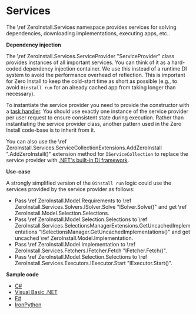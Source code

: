 # Services

The \ref ZeroInstall.Services namespace provides services for solving dependencies, downloading implementations, executing apps, etc..

**Dependency injection**

The \ref ZeroInstall.Services.ServiceProvider "ServiceProvider" class provides instances of all important services. You can think of it as a hard-coded dependency injection container. We use this instead of a runtime DI system to avoid the performance overhead of reflection. This is important for Zero Install to keep the cold-start time as short as possible (e.g., to avoid `0install run` for an already cached app from taking longer than necessary).

To instantiate the service provider you need to provide the constructor with a [task handler](https://common.nano-byte.net/md_tasks.html). You should use exactly one instance of the service provider per user request to ensure consistent state during execution. Rather than instantiating the service provider class, another pattern used in the Zero Install code-base is to inherit from it.

You can also use the \ref ZeroInstall.Services.ServiceCollectionExtensions.AddZeroInstall ".AddZeroInstall()" extension method for `IServiceCollection` to replace the service provider with [.NET's built-in DI framework](https://docs.microsoft.com/en-us/dotnet/core/extensions/dependency-injection).

**Use-case**

A strongly simplified version of the `0install run` logic could use the services provided by the service provider as follows:

- Pass \ref ZeroInstall.Model.Requirements to \ref ZeroInstall.Services.Solvers.ISolver.Solve "ISolver.Solve()" and get \ref ZeroInstall.Model.Selection.Selections.
- Pass \ref ZeroInstall.Model.Selection.Selections to \ref ZeroInstall.Services.SelectionsManagerExtensions.GetUncachedImplementations "ISelectionsManager.GetUncachedImplementations()" and get uncached \ref ZeroInstall.Model.Implementation.
- Pass \ref ZeroInstall.Model.Implementation to \ref ZeroInstall.Services.Fetchers.IFetcher.Fetch "IFetcher.Fetch()".
- Pass \ref ZeroInstall.Model.Selection.Selections to \ref ZeroInstall.Services.Executors.IExecutor.Start "IExecutor.Start()".

**Sample code**

- [C#](https://github.com/0install/dotnet-backend/blob/master/samples/MinimalZeroInstall.cs)
- [Visual Basic .NET](https://github.com/0install/dotnet-backend/blob/master/samples/MinimalZeroInstall.vb)
- [F#](https://github.com/0install/dotnet-backend/blob/master/samples/MinimalZeroInstall.fs)
- [IronPython](https://github.com/0install/dotnet-backend/blob/master/samples/MinimalZeroInstall.py)

